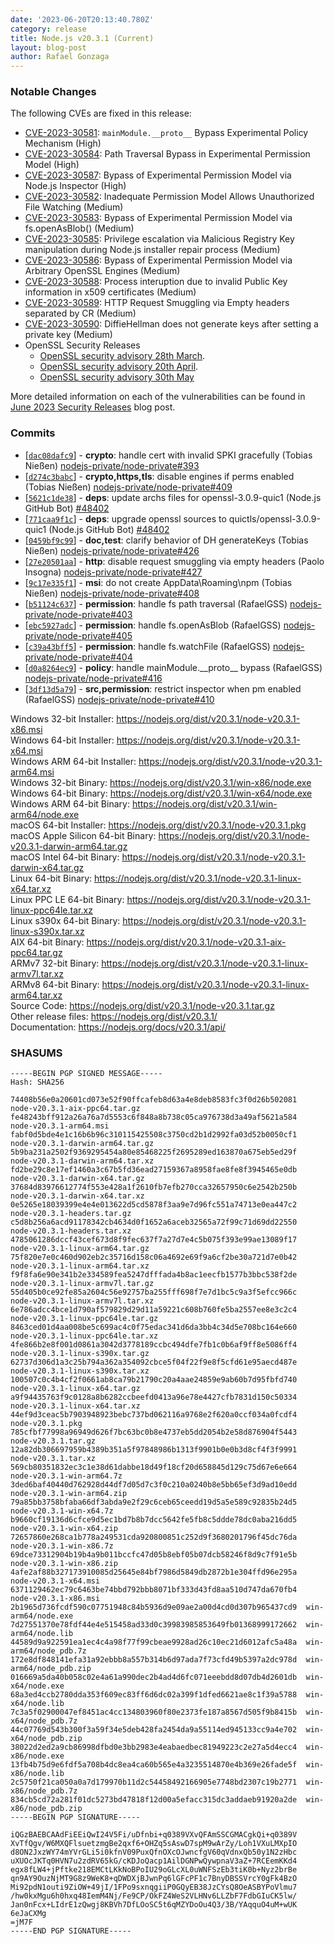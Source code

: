 ```yaml
---
date: '2023-06-20T20:13:40.780Z'
category: release
title: Node.js v20.3.1 (Current)
layout: blog-post
author: Rafael Gonzaga
---
```


### Notable Changes

The following CVEs are fixed in this release:

- [CVE-2023-30581](https://cve.mitre.org/cgi-bin/cvename.cgi?name=CVE-2023-30581): `mainModule.__proto__` Bypass Experimental Policy Mechanism (High)
- [CVE-2023-30584](https://cve.mitre.org/cgi-bin/cvename.cgi?name=CVE-2023-30584): Path Traversal Bypass in Experimental Permission Model (High)
- [CVE-2023-30587](https://cve.mitre.org/cgi-bin/cvename.cgi?name=CVE-2023-30587): Bypass of Experimental Permission Model via Node.js Inspector (High)
- [CVE-2023-30582](https://cve.mitre.org/cgi-bin/cvename.cgi?name=CVE-2023-30582): Inadequate Permission Model Allows Unauthorized File Watching (Medium)
- [CVE-2023-30583](https://cve.mitre.org/cgi-bin/cvename.cgi?name=CVE-2023-30583): Bypass of Experimental Permission Model via fs.openAsBlob() (Medium)
- [CVE-2023-30585](https://cve.mitre.org/cgi-bin/cvename.cgi?name=CVE-2023-30585): Privilege escalation via Malicious Registry Key manipulation during Node.js installer repair process (Medium)
- [CVE-2023-30586](https://cve.mitre.org/cgi-bin/cvename.cgi?name=CVE-2023-30586): Bypass of Experimental Permission Model via Arbitrary OpenSSL Engines (Medium)
- [CVE-2023-30588](https://cve.mitre.org/cgi-bin/cvename.cgi?name=CVE-2023-30588): Process interuption due to invalid Public Key information in x509 certificates (Medium)
- [CVE-2023-30589](https://cve.mitre.org/cgi-bin/cvename.cgi?name=CVE-2023-30589): HTTP Request Smuggling via Empty headers separated by CR (Medium)
- [CVE-2023-30590](https://cve.mitre.org/cgi-bin/cvename.cgi?name=CVE-2023-30590): DiffieHellman does not generate keys after setting a private key (Medium)
- OpenSSL Security Releases
  - [OpenSSL security advisory 28th March](https://www.openssl.org/news/secadv/20230328.txt).
  - [OpenSSL security advisory 20th April](https://www.openssl.org/news/secadv/20230420.txt).
  - [OpenSSL security advisory 30th May](https://www.openssl.org/news/secadv/20230530.txt)

More detailed information on each of the vulnerabilities can be found in [June 2023 Security Releases](/blog/vulnerability/june-2023-security-releases/) blog post.

### Commits

- \[[`dac08dafc9`](https://github.com/nodejs/node/commit/dac08dafc9)] - **crypto**: handle cert with invalid SPKI gracefully (Tobias Nießen) [nodejs-private/node-private#393](https://github.com/nodejs-private/node-private/pull/393)
- \[[`d274c3babc`](https://github.com/nodejs/node/commit/d274c3babc)] - **crypto,https,tls**: disable engines if perms enabled (Tobias Nießen) [nodejs-private/node-private#409](https://github.com/nodejs-private/node-private/pull/409)
- \[[`5621c1de38`](https://github.com/nodejs/node/commit/5621c1de38)] - **deps**: update archs files for openssl-3.0.9-quic1 (Node.js GitHub Bot) [#48402](https://github.com/nodejs/node/pull/48402)
- \[[`771caa9f1c`](https://github.com/nodejs/node/commit/771caa9f1c)] - **deps**: upgrade openssl sources to quictls/openssl-3.0.9-quic1 (Node.js GitHub Bot) [#48402](https://github.com/nodejs/node/pull/48402)
- \[[`0459bf9c99`](https://github.com/nodejs/node/commit/0459bf9c99)] - **doc,test**: clarify behavior of DH generateKeys (Tobias Nießen) [nodejs-private/node-private#426](https://github.com/nodejs-private/node-private/pull/426)
- \[[`27e20501aa`](https://github.com/nodejs/node/commit/27e20501aa)] - **http**: disable request smuggling via empty headers (Paolo Insogna) [nodejs-private/node-private#427](https://github.com/nodejs-private/node-private/pull/427)
- \[[`9c17e335f1`](https://github.com/nodejs/node/commit/9c17e335f1)] - **msi**: do not create AppData\Roaming\npm (Tobias Nießen) [nodejs-private/node-private#408](https://github.com/nodejs-private/node-private/pull/408)
- \[[`b51124c637`](https://github.com/nodejs/node/commit/b51124c637)] - **permission**: handle fs path traversal (RafaelGSS) [nodejs-private/node-private#403](https://github.com/nodejs-private/node-private/pull/403)
- \[[`ebc5927adc`](https://github.com/nodejs/node/commit/ebc5927adc)] - **permission**: handle fs.openAsBlob (RafaelGSS) [nodejs-private/node-private#405](https://github.com/nodejs-private/node-private/pull/405)
- \[[`c39a43bff5`](https://github.com/nodejs/node/commit/c39a43bff5)] - **permission**: handle fs.watchFile (RafaelGSS) [nodejs-private/node-private#404](https://github.com/nodejs-private/node-private/pull/404)
- \[[`d0a8264ec9`](https://github.com/nodejs/node/commit/d0a8264ec9)] - **policy**: handle mainModule.\_\_proto\_\_ bypass (RafaelGSS) [nodejs-private/node-private#416](https://github.com/nodejs-private/node-private/pull/416)
- \[[`3df13d5a79`](https://github.com/nodejs/node/commit/3df13d5a79)] - **src,permission**: restrict inspector when pm enabled (RafaelGSS) [nodejs-private/node-private#410](https://github.com/nodejs-private/node-private/pull/410)

Windows 32-bit Installer: https://nodejs.org/dist/v20.3.1/node-v20.3.1-x86.msi \
Windows 64-bit Installer: https://nodejs.org/dist/v20.3.1/node-v20.3.1-x64.msi \
Windows ARM 64-bit Installer: https://nodejs.org/dist/v20.3.1/node-v20.3.1-arm64.msi \
Windows 32-bit Binary: https://nodejs.org/dist/v20.3.1/win-x86/node.exe \
Windows 64-bit Binary: https://nodejs.org/dist/v20.3.1/win-x64/node.exe \
Windows ARM 64-bit Binary: https://nodejs.org/dist/v20.3.1/win-arm64/node.exe \
macOS 64-bit Installer: https://nodejs.org/dist/v20.3.1/node-v20.3.1.pkg \
macOS Apple Silicon 64-bit Binary: https://nodejs.org/dist/v20.3.1/node-v20.3.1-darwin-arm64.tar.gz \
macOS Intel 64-bit Binary: https://nodejs.org/dist/v20.3.1/node-v20.3.1-darwin-x64.tar.gz \
Linux 64-bit Binary: https://nodejs.org/dist/v20.3.1/node-v20.3.1-linux-x64.tar.xz \
Linux PPC LE 64-bit Binary: https://nodejs.org/dist/v20.3.1/node-v20.3.1-linux-ppc64le.tar.xz \
Linux s390x 64-bit Binary: https://nodejs.org/dist/v20.3.1/node-v20.3.1-linux-s390x.tar.xz \
AIX 64-bit Binary: https://nodejs.org/dist/v20.3.1/node-v20.3.1-aix-ppc64.tar.gz \
ARMv7 32-bit Binary: https://nodejs.org/dist/v20.3.1/node-v20.3.1-linux-armv7l.tar.xz \
ARMv8 64-bit Binary: https://nodejs.org/dist/v20.3.1/node-v20.3.1-linux-arm64.tar.xz \
Source Code: https://nodejs.org/dist/v20.3.1/node-v20.3.1.tar.gz \
Other release files: https://nodejs.org/dist/v20.3.1/ \
Documentation: https://nodejs.org/docs/v20.3.1/api/

### SHASUMS

```
-----BEGIN PGP SIGNED MESSAGE-----
Hash: SHA256

74408b56e0a20601cd073e52f90ffcafeb8d63a4e8deb8583fc3f0d26b502081  node-v20.3.1-aix-ppc64.tar.gz
fe48243bff912a26a76a7d5553c6f848a8b738c05ca976738d3a49af5621a584  node-v20.3.1-arm64.msi
fabf0d5bde4e1c16b6b96c310115425508c3750cd2b1d2992fa03d52b0050cf1  node-v20.3.1-darwin-arm64.tar.gz
5b9ba231a2502f9369295454a80e85468225f2695289ed163870a675eb5ed29f  node-v20.3.1-darwin-arm64.tar.xz
fd2be29c8e17ef1460a3c67b5fd36ead27159367a8958fae8fe8f3945465e0db  node-v20.3.1-darwin-x64.tar.gz
37684d83976612774f553e428a1f2610fb7efb270cca32657950c6e2542b250b  node-v20.3.1-darwin-x64.tar.xz
0e5265e18039399e4e4e013622d5cd5878f3aa9e7d96fc551a74713e0ea447c2  node-v20.3.1-headers.tar.gz
c5d8b256a6acd91178342cb4634d0f1652a6aceb32565a72f99c71d69dd22550  node-v20.3.1-headers.tar.xz
4785061286dccf43cef673d8f9fec637f7a27d7e4c5b075f393e99ae13089f17  node-v20.3.1-linux-arm64.tar.gz
75f820e7e0c460d902eb2c35716d158c06a4692e69f9a6cf2be30a721d7e0b42  node-v20.3.1-linux-arm64.tar.xz
f9f8fa6e90e341b2e334589fea5247dfffada4b8ac1eecfb1577b3bbc538f2de  node-v20.3.1-linux-armv7l.tar.gz
55d405b0ce92fe85a2604c56e92757ba255fff698f7e7d1bc5c9a3f5efcc966c  node-v20.3.1-linux-armv7l.tar.xz
6e786adcc4bce1d790af579829d29d11a59221c608b760fe5ba2557ee8e3c2c4  node-v20.3.1-linux-ppc64le.tar.gz
8463ced01d4aa008be5c699ac4c0f75edac341d6da3bb4c34d5e708bc164e660  node-v20.3.1-linux-ppc64le.tar.xz
4fe866b2e8f001d0861a3042d3778189ccbc494dfe7fb1c0b6af9ff8e5086ff4  node-v20.3.1-linux-s390x.tar.gz
62737d306d1a3c25b794a362a354092cbce5f04f22f9e8f5cfd61e95aecd487e  node-v20.3.1-linux-s390x.tar.xz
100507c0c4b4cf2f0661ab8ca79b21790c20a4aae24859e9ab60b7d95fbfd740  node-v20.3.1-linux-x64.tar.gz
a9f94435763f9c0128a8b6282ccbeefd0413a96e78e4427cfb7831d150c50334  node-v20.3.1-linux-x64.tar.xz
44ef9d3ceac5b7903948923bebc737bd062116a9768e2f620a0ccf034a0fcdf4  node-v20.3.1.pkg
785cfbf77998a96949d626f7bc63bc0b8e4737eb5dd2054b2e58d876904f5443  node-v20.3.1.tar.gz
12a82db306697959b4389b351a5f97848986b1313f9901b0e0b3d8cf4f3f9991  node-v20.3.1.tar.xz
569cb80351832ec3c1e38d61dabbe18d49f18cf20d658845d129c75d67e6e664  node-v20.3.1-win-arm64.7z
3ded6baf40440d762928d44df7d05d7c3f0c210a0240b8e5bb65ef3d9ad10edd  node-v20.3.1-win-arm64.zip
79a85bb3758bfaba66df3abda9e2f29c6ceb65ceedd19d5a5e589c92835b24d5  node-v20.3.1-win-x64.7z
b9660cf19136d6cfce9d5ec1bd7b8b7dcc5642fe5fb8c5ddde78dc0aba216dd5  node-v20.3.1-win-x64.zip
72657860e268ca1b778a249531cda920800851c252d9f3680201796f45dc76da  node-v20.3.1-win-x86.7z
69dce73312904b19b4a9b011bccfc47d05b8ebf05b07dcb58246f8d9c7f91e5b  node-v20.3.1-win-x86.zip
4afe2af88b327173910085d25645e84bf7986d5849db2872b1e304ffd96e295a  node-v20.3.1-x64.msi
6371129462ec79c6463be74bbd792bbb8071bf333d43fd8aa510d747da670fb4  node-v20.3.1-x86.msi
2b1965d736fcdf590c07751948c84b5936d9e09ae2a00d4cd0d307b965437cd9  win-arm64/node.exe
7d27551370e78fdf44e4e515458ad33d0c39983985853649fb01368999172662  win-arm64/node.lib
44589d9a922591ea1ec4c4a98f77f99cbeae9928ad26c10ec21d6012afc5a48a  win-arm64/node_pdb.7z
172e8df848141efa31a92ebbb8a557b314b6d97ada7f73cfd49b5397a2dc978d  win-arm64/node_pdb.zip
016669a5da40b058c02e4a61a990dec2b4ad4d6fc071eeebdd8d07db4d2601db  win-x64/node.exe
68a3ed4ccb2780dda353f609ec83ff6d6dc02a399f1dfed6621ae8c1f39a5788  win-x64/node.lib
7c3a5f02900047ef8451ac4cc134803960f80e2373fe187a8567d505f9b8415b  win-x64/node_pdb.7z
44c07769d543b300f3a59f34e5deb428fa2454da9a55114ed945133cc9a4e702  win-x64/node_pdb.zip
38022d2ed2a9cb86998dfbd0e3bb2983e4eabaedbec81949223c2e27a5d4ecc4  win-x86/node.exe
13fb4b75d9e6fdf5a708b4dc8ea4ca60b565e4a3235514870e4b369e26fade5f  win-x86/node.lib
2c5750f21ca050a0a7d179970b11d2c54458492166905e7748bd2307c19b2771  win-x86/node_pdb.7z
834cb5cd72a281f01dc5273bd47818f12d00a5efacc315dc3addaeb91920a2de  win-x86/node_pdb.zip
-----BEGIN PGP SIGNATURE-----

iQGzBAEBCAAdFiEEiQwI24V5Fi/uDfnbi+q0389VXvQFAmSSCGMACgkQi+q0389V
XvTfQgv/W6MXQFlsuetzmgBe2qxf6+OHZq5sAswD7spM9wArZy/Loh1VXuLMXpIO
d8ON2JxzWY74mYVrGLi5i0kfnV09PuxQfnOXcOJwncfgV60qVdnxQb50y1N2zHbc
uXUOcJKTq0HVN7u2zdRV65kG/cKDJoQacp1AilDGNPwQywpnaV3aZ+7RCEemKKd4
egx8fLW4+jPftke218EMCtLKkNoBPoIU29oGLcXL0uWNFSzEb3tiK0b+Nyz2brBe
qn9AY9OuzNjMT9G8z9WeK8+qDWDXjBJwnPq6lGFcPF1c7BnyDBSSVrcY0gFk4BzO
Mi92pdN1outi9ZiOW+49jI/1FPo9sxnqgiiP0GQyEB38JzCYsQ8OeASBYPoVlmu7
/hw0kxMgu6h0hxq48IemM4Nj/Fe9CP/OkFZ4WeS2VLHNv6LLZbF7FdbGIuCK5lw/
Jan0nFcx+LIdrE1zQwgj8KBVh7DfLOoSC5t6qMZYDoOu4Q3/3B/YAqquO4uM+wUK
6eJaCXMg
=jM7F
-----END PGP SIGNATURE-----

```
